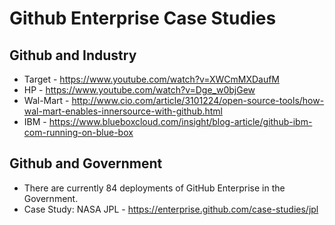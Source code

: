# Github Enterprise Case Studies

## Github and Industry
* Target - https://www.youtube.com/watch?v=XWCmMXDaufM
* HP - https://www.youtube.com/watch?v=Dge_w0bjGew
* Wal-Mart - http://www.cio.com/article/3101224/open-source-tools/how-wal-mart-enables-innersource-with-github.html
* IBM - https://www.blueboxcloud.com/insight/blog-article/github-ibm-com-running-on-blue-box

## Github and Government
* There are currently 84 deployments of GitHub Enterprise in the Government.  
* Case Study:  NASA JPL - https://enterprise.github.com/case-studies/jpl
